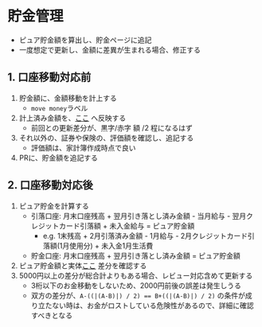 貯金管理
===

* ピュア貯金額を算出し、貯金ページに追記
* 一度想定で更新し、金額に差異が生まれる場合、修正する

## 1. 口座移動対応前

1. 貯金額に、金額移動を計上する
	* `move money`ラベル
2. 計上済み金額を、[ここ](https://github.com/hinoshiba/iCH1family/tree/ab-202201/docs/AccountBook/README.md) へ反映する
	* 前回との更新差分が、黒字/赤字 額 /2 程になるはず
3. それ以外の、証券や保険の、評価額を確認し、追記する
	* 評価額は、家計簿作成時点で良い
4. PRに、貯金額を追記する

## 2. 口座移動対応後

1. ピュア貯金を計算する
	* 引落口座: 月末口座残高 + 翌月引き落とし済み金額 - 当月給与 - 翌月クレジットカード引落額 + 未入金給与 = ピュア貯金額
		* e.g. 1末残高 + 2月引落済み金額 - 1月給与 - 2月クレジットカード引落額(1月使用分) + 未入金1月生活費
	* 貯金口座: 月末口座残高 + 翌月引き落とし済み金額 = ピュア貯金額
1. ピュア貯金額と実体[ここ](https://github.com/hinoshiba/iCH1family/tree/ab-202201/docs/AccountBook/README.md) 差分を確認する
1. 5000円以上の差分が総合計よりもある場合、レビュー対応含めて更新する
	* 3桁以下のお金移動をしないため、2000円前後の誤差は発生しうる
	* 双方の差分が、`A-((|(A-B)|) / 2) == B+((|(A-B)|) / 2)` の条件が成り立たない時は、お金がロストしている危険性があるので、詳細に確認すべきとなる
